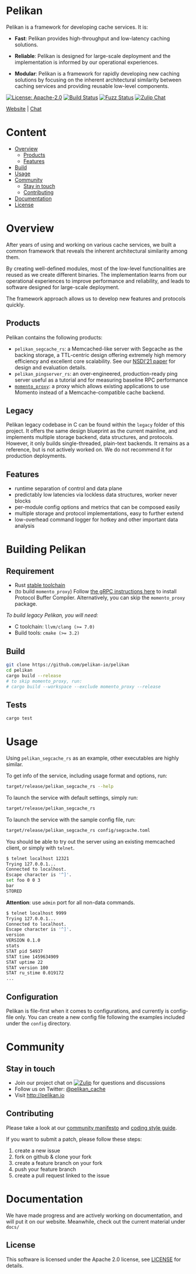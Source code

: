 # Pelikan

Pelikan is a framework for developing cache services. It is:

- **Fast**: Pelikan provides high-throughput and low-latency caching solutions.

- **Reliable**: Pelikan is designed for large-scale deployment and the
  implementation is informed by our operational experiences.

- **Modular**: Pelikan is a framework for rapidly developing new caching
  solutions by focusing on the inherent architectural similarity between caching
  services and providing reusable low-level components.

[![License: Apache-2.0][license-badge]][license-url]
[![Build Status][cargo-build-badge]][cargo-build-url]
[![Fuzz Status][cargo-fuzz-badge]][cargo-fuzz-url]
[![Zulip Chat][zulip-badge]][zulip-url]

[Website](http://pelikan.io) |
[Chat][zulip-url]

# Content

- [Overview](#overview)
  - [Products](#products)
  - [Features](#features)
- [Build](#building-pelikan)
- [Usage](#usage)
- [Community](#community)
  - [Stay in touch](#stay-in-touch)
  - [Contributing](#contributing)
- [Documentation](#documentation)
- [License](#license)

# Overview

After years of using and working on various cache services, we built a common
framework that reveals the inherent architectural similarity among them.

By creating well-defined modules, most of the low-level functionalities are
reused as we create different binaries. The implementation learns from our
operational experiences to improve performance and reliability, and leads to
software designed for large-scale deployment.

The framework approach allows us to develop new features and protocols quickly.

## Products

Pelikan contains the following products:

- `pelikan_segcache_rs`: a Memcached-like server with Segcache as the backing
  storage, a TTL-centric design offering extremely high memory efficiency and
  excellent core scalability. See our [NSDI'21 paper] for design
  and evaluation details.
- `pelikan_pingserver_rs`: an over-engineered, production-ready ping server
  useful as a tutorial and for measuring baseline RPC performance
- [`momento_proxy`][momento_proxy-url]: a proxy which allows existing
  applications to use Momento instead of a Memcache-compatible cache backend.

## Legacy

Pelikan legacy codebase in C can be found within the `legacy` folder of this
project. It offers the same design blueprint as the current mainline, and
implements multiple storage backend, data structures, and protocols. However, it only
builds single-threaded, plain-text backends. It remains as a reference, but
is not actively worked on. We do not recommend it for production deployments.

## Features

- runtime separation of control and data plane
- predictably low latencies via lockless data structures, worker never blocks
- per-module config options and metrics that can be composed easily
- multiple storage and protocol implementations, easy to further extend
- low-overhead command logger for hotkey and other important data analysis

# Building Pelikan

## Requirement

- Rust [stable toolchain](https://www.rust-lang.org/learn/get-started)
- (to build `momento_proxy`) Follow [the gRPC instructions here][grpc-url]
  to install Protocol Buffer Compiler. Alternatively, you can skip the
  `momento_proxy` package.

_To build legacy Pelikan, you will need:_

- C toolchain: `llvm/clang (>= 7.0)`
- Build tools: `cmake (>= 3.2)`

## Build

```sh
git clone https://github.com/pelikan-io/pelikan
cd pelikan
cargo build --release
# to skip momento_proxy, run:
# cargo build --workspace --exclude momento_proxy --release
```

## Tests

```sh
cargo test
```

# Usage

Using `pelikan_segcache_rs` as an example, other executables are highly similar.

To get info of the service, including usage format and options, run:

```sh
target/release/pelikan_segcache_rs --help
```

To launch the service with default settings, simply run:

```sh
target/release/pelikan_segcache_rs
```

To launch the service with the sample config file, run:

```sh
target/release/pelikan_segcache_rs config/segcache.toml
```

You should be able to try out the server using an existing memcached client,
or simply with `telnet`.

```sh
$ telnet localhost 12321
Trying 127.0.0.1...
Connected to localhost.
Escape character is '^]'.
set foo 0 0 3
bar
STORED
```

**Attention**: use `admin` port for all non-data commands.

```sh
$ telnet localhost 9999
Trying 127.0.0.1...
Connected to localhost.
Escape character is '^]'.
version
VERSION 0.1.0
stats
STAT pid 54937
STAT time 1459634909
STAT uptime 22
STAT version 100
STAT ru_stime 0.019172
...
```

## Configuration

Pelikan is file-first when it comes to configurations, and currently is
config-file only. You can create a new config file following the examples
included under the `config` directory.

# Community

## Stay in touch

- Join our project chat on [![Zulip][zulip-badge]][zulip-url]
  for questions and discussions
- Follow us on Twitter: [@pelikan_cache]
- Visit <http://pelikan.io>

## Contributing

Please take a look at our [community manifesto](https://github.com/pelikan-io/pelikan/blob/main/docs/manifesto.rst)
and [coding style guide](https://github.com/pelikan-io/pelikan/blob/main/docs/coding_style.rst).

If you want to submit a patch, please follow these steps:

1. create a new issue
2. fork on github & clone your fork
3. create a feature branch on your fork
4. push your feature branch
5. create a pull request linked to the issue

# Documentation

We have made progress and are actively working on documentation, and will put it
on our website. Meanwhile, check out the current material under `docs/`

## License

This software is licensed under the Apache 2.0 license, see [LICENSE](LICENSE) for details.

[@pelikan_cache]: https://twitter.com/pelikan_cache
[cargo-build-badge]: https://img.shields.io/github/actions/workflow/status/pelikan-io/pelikan/cargo.yml?branch=main
[cargo-build-url]: https://github.com/pelikan-io/pelikan/actions/workflows/cargo.yml?query=branch%3Amain+event%3Apush
[cargo-fuzz-badge]: https://img.shields.io/github/actions/workflow/status/pelikan-io/pelikan/fuzz.yml?branch=main
[cargo-fuzz-url]: https://github.com/pelikan-io/pelikan/actions/workflows/fuzz.yml?query=branch%3Amain+event%3Apush
[check]: http://libcheck.github.io/check/
[check-linker-bug]: https://sourceforge.net/p/check/mailman/message/32835594/
[license-badge]: https://img.shields.io/badge/license-Apache%202.0-blue.svg
[license-url]: https://github.com/pelikan-io/pelikan/blob/main/LICENSE
[momento_proxy-url]: src/proxy/momento/README.md
[nsdi'21 paper]: https://www.usenix.org/conference/nsdi21/presentation/yang-juncheng
[zulip-badge]: https://img.shields.io/badge/zulip-join_chat-blue.svg
[zulip-url]: https://pelikan.zulipchat.com/
[grpc-url]: https://grpc.io/docs/protoc-installation/

